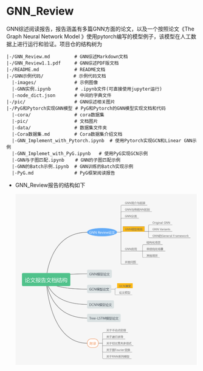 # GNN_Review
GNN综述阅读报告，报告涵盖有多篇GNN方面的论文，以及一个按照论文《The Graph Neural Network Model 》使用pytorch编写的模型例子，该模型在人工数据上进行运行和验证。项目仓的结构树为

```
|-/GNN_Review.md         # GNN综述Markdown文档
|-/GNN_Review1.1.pdf     # GNN综述PDF版文档
|-/README.md             # README文档
|-/GNN示例代码/           # 示例代码文档
  |-images/              # 示例图像
  |-GNN实例.ipynb         # .ipynb文件(可直接使用jupyter运行)
  |-node_dict.json       # 中间的字典文件
|-/pic/                  # GNN综述相关图片
|-/PyG和Pytorch实现GNN模型 # PyG和Pytorch的GNN模型实现文档和代码
  |-cora/                # cora数据集
  |-pic/                 # 文档图片
  |-data/                # 数据集文件夹
  |-Cora数据集.md         # Cora数据集介绍文档
  |-GNN_Implement_with_Pytorch.ipynb  # 使用Pytorch实现GCN和Linear GNN示例
  |-GNN_Implemet_with_PyG.ipynb   # 使用PyG实现GCN示例
  |-GNN与子图匹配.ipynb    # GNN的子图匹配示例
  |-GNN的Batch示例.ipynb  # GNN训练的Batch实现示例
  |-PyG.md               # PyG框架阅读报告
```

+ GNN_Review报告的结构如下

  ![](./pic/doc_struc.png)

